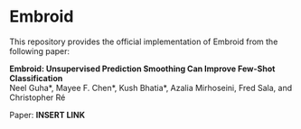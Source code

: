 # Embroid
This repository provides the official implementation of Embroid from the following paper:

**Embroid: Unsupervised Prediction Smoothing Can Improve Few-Shot Classification**<br>
Neel Guha*, Mayee F. Chen*, Kush Bhatia*, Azalia Mirhoseini, Fred Sala, and Christopher Ré

Paper: **INSERT LINK**
